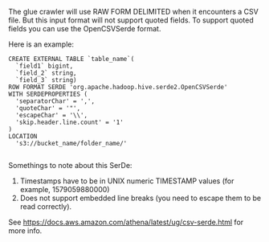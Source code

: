 The glue crawler will use RAW FORM DELIMITED when it encounters a CSV file. But this input format will not support quoted fields. To support quoted fields you can use the OpenCSVSerde format.

Here is an example:
```
CREATE EXTERNAL TABLE `table_name`(
  `field1` bigint, 
  `field_2` string, 
  `field_3` string)
ROW FORMAT SERDE 'org.apache.hadoop.hive.serde2.OpenCSVSerde'
WITH SERDEPROPERTIES (
  'separatorChar' = ',',
  'quoteChar' = '"',
  'escapeChar' = '\\',
  'skip.header.line.count' = '1'
)
LOCATION
  's3://bucket_name/folder_name/'
  
  ```
  
  
Somethings to note about this SerDe:
 
  1. Timestamps have to be in UNIX numeric TIMESTAMP values (for example, 1579059880000)
  2. Does not support embedded line breaks (you need to escape them to be read correctly).
 
See https://docs.aws.amazon.com/athena/latest/ug/csv-serde.html for more info.
